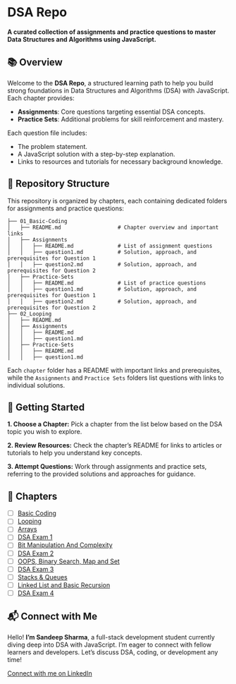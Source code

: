 # DSA Repo

**A curated collection of assignments and practice questions to master Data Structures and Algorithms using JavaScript.**

## 📚 Overview

Welcome to the **DSA Repo**, a structured learning path to help you build strong foundations in Data Structures and Algorithms (DSA) with JavaScript. Each chapter provides:
- **Assignments**: Core questions targeting essential DSA concepts.
- **Practice Sets**: Additional problems for skill reinforcement and mastery.

Each question file includes:
- The problem statement.
- A JavaScript solution with a step-by-step explanation.
- Links to resources and tutorials for necessary background knowledge.

## 📂 Repository Structure

This repository is organized by chapters, each containing dedicated folders for assignments and practice questions:

```plaintext
├── 01_Basic-Coding
│   ├── README.md                  # Chapter overview and important links
│   ├── Assignments
│   │   ├── README.md              # List of assignment questions
│   │   ├── question1.md           # Solution, approach, and prerequisites for Question 1
│   │   ├── question2.md           # Solution, approach, and prerequisites for Question 2
│   ├── Practice-Sets
│   │   ├── README.md              # List of practice questions
│   │   ├── question1.md           # Solution, approach, and prerequisites for Question 1
│   │   ├── question2.md           # Solution, approach, and prerequisites for Question 2
├── 02_Looping
│   ├── README.md
│   ├── Assignments
│   │   ├── README.md
│   │   ├── question1.md
│   ├── Practice-Sets
│   │   ├── README.md
│   │   ├── question1.md
```

Each `chapter` folder has a README with important links and prerequisites, while the `Assignments` and `Practice Sets` folders list questions with links to individual solutions.

## 🚀 Getting Started

**1. Choose a Chapter:** Pick a chapter from the list below based on the DSA topic you wish to explore.

**2. Review Resources:** Check the chapter’s README for links to articles or tutorials to help you understand key concepts.

**3. Attempt Questions:** Work through assignments and practice sets, referring to the provided solutions and approaches for guidance.

## 📝 Chapters

- [ ] [Basic Coding](./01_Basic-Coding/)
- [ ] [Looping]()
- [ ] [Arrays]()
- [ ] [DSA Exam 1]()
- [ ] [Bit Manipulation And Complexity]()
- [ ] [DSA Exam 2]()
- [ ] [OOPS, Binary Search, Map and Set]()
- [ ] [DSA Exam 3]()
- [ ] [Stacks & Queues]()
- [ ] [Linked List and Basic Recursion]()
- [ ] [DSA Exam 4]()

## 📬 Connect with Me

Hello! **I’m Sandeep Sharma**, a full-stack development student currently diving deep into DSA with JavaScript. I’m eager to connect with fellow learners and developers. Let’s discuss DSA, coding, or development any time!

[Connect with me on LinkedIn](https://www.linkedin.com/in/devsandeepsharma/)
